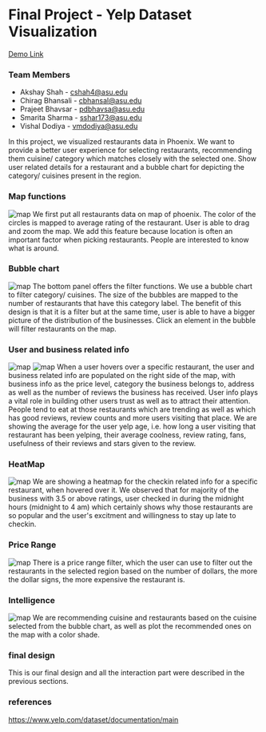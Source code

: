Final Project - Yelp Dataset Visualization  
===

[Demo Link]( https://vishaldodiya.github.io/dv-project/)

### Team Members
* Akshay Shah - cshah4@asu.edu
* Chirag Bhansali - cbhansal@asu.edu
* Prajeet Bhavsar - pdbhavsa@asu.edu
* Smarita Sharma - sshar173@asu.edu
* Vishal Dodiya - vmdodiya@asu.edu

In this project, we visualized restaurants data in Phoenix. We want to provide a better user experience for selecting restaurants, recommending them cuisine/ category which matches closely with the selected one. Show user related details for a restaurant and a bubble chart for depicting the category/ cuisines present in the region.

### Map functions
![map](img/Phx_map.png)
We first put all restaurants data on map of phoenix. The color of the circles is mapped to average rating of the restaurant. User is able to drag and zoom the map. We add this feature because location is often an important factor when picking restaurants. People are interested to know what is around. 

### Bubble chart
![map](img/bubble_chart_1.png)
The bottom panel offers the filter functions. We use a bubble chart to filter category/ cuisines. The size of the bubbles are mapped to the number of restaurants that have this category label. The benefit of this design is that it is a filter but at the same time, user is able to have a bigger picture of the distribution of the businesses. Click an element in the bubble will filter restaurants on the map. 

### User and business related info
![map](img/Phx_business_info.png)
![map](img/Phx_Userdetails.png)
When a user hovers over a specific restaurant, the user and business related info are populated on the right side of the map, with business info as the price level, category the business belongs to, address as well as the number of reviews the business has received.
User info plays a vital role in building other users trust as well as to attract their attention. People tend to eat at those restaurants which are trending as well as which has good reviews, review counts and more users visiting that place. We are showing the average for the user yelp age, i.e. how long a user visiting that restaurant has been yelping, their average coolness, review rating, fans, usefulness of their reviews and stars given to the review.

### HeatMap
![map](img/Phx_HeatMap.png)
We are showing a heatmap for the checkin related info for a specific restaurant, when hovered over it. We observed that for majority of the business with 3.5 or above ratings, user checked in during the midnight hours (midnight to 4 am) which certainly shows why those restaurants are so popular and the user's excitment and willingness to stay up late to checkin.

### Price Range
![map](img/price_rating.png)
There is a price range filter, which the user can use to filter out the restaurants in the selected region based on the number of dollars, the more the dollar signs, the more expensive the restaurant is.

### Intelligence
![map](img/Phx_Recommendation.png)
We are recommending cuisine and restaurants based on the cuisine selected from the bubble chart, as well as plot the recommended ones on the map with a color shade.

### final design
This is our final design and all the interaction part were described in the previous sections.

### references
https://www.yelp.com/dataset/documentation/main



